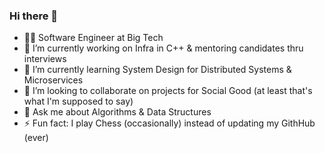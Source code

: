 ### Hi there 👋

- 👨‍💻 Software Engineer at Big Tech
- 🔭 I’m currently working on Infra in C++ & mentoring candidates thru interviews
- 🌱 I’m currently learning System Design for Distributed Systems & Microservices
- 👯 I’m looking to collaborate on projects for Social Good (at least that's what I'm supposed to say)
- 💬 Ask me about Algorithms & Data Structures
- ⚡ Fun fact: I play Chess (occasionally) instead of updating my GithHub (ever)

